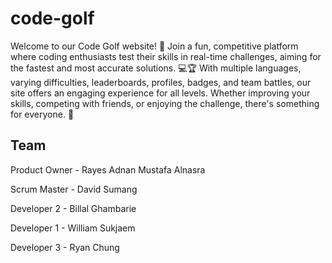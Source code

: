 # code-golf
Welcome to our Code Golf website! 🎉 Join a fun, competitive platform where coding enthusiasts test their skills in real-time challenges, aiming for the fastest and most accurate solutions. 💻🏆 With multiple languages, varying difficulties, leaderboards, profiles, badges, and team battles, our site offers an engaging experience for all levels. Whether improving your skills, competing with friends, or enjoying the challenge, there's something for everyone. 🚀


## Team
Product Owner - Rayes Adnan Mustafa Alnasra


Scrum Master - David Sumang


Developer 2 - Billal Ghambarie


Developer 1 - William Sukjaem


Developer 3 - Ryan Chung
